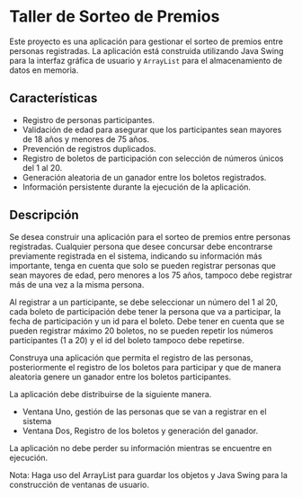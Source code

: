 # Taller de Sorteo de Premios

Este proyecto es una aplicación para gestionar el sorteo de premios entre personas registradas. La aplicación está construida utilizando Java Swing para la interfaz gráfica de usuario y `ArrayList` para el almacenamiento de datos en memoria.

## Características

- Registro de personas participantes.
- Validación de edad para asegurar que los participantes sean mayores de 18 años y menores de 75 años.
- Prevención de registros duplicados.
- Registro de boletos de participación con selección de números únicos del 1 al 20.
- Generación aleatoria de un ganador entre los boletos registrados.
- Información persistente durante la ejecución de la aplicación.

## Descripción

Se desea construir una aplicación para el sorteo de premios entre personas registradas.
Cualquier persona que desee concursar debe encontrarse previamente registrada en el sistema,
indicando su información más importante, tenga en cuenta que solo se pueden registrar personas
que sean mayores de edad, pero menores a los 75 años, tampoco debe registrar más de una vez a
la misma persona.

Al registrar a un participante, se debe seleccionar un número del 1 al 20, cada boleto de
participación debe tener la persona que va a participar, la fecha de participación y un id para el
boleto. Debe tener en cuenta que se pueden registrar máximo 20 boletos, no se pueden repetir los
números participantes (1 a 20) y el id del boleto tampoco debe repetirse.

Construya una aplicación que permita el registro de las personas, posteriormente el registro de los
boletos para participar y que de manera aleatoria genere un ganador entre los boletos
participantes.

La aplicación debe distribuirse de la siguiente manera.
- Ventana Uno, gestión de las personas que se van a registrar en el sistema
- Ventana Dos, Registro de los boletos y generación del ganador.

La aplicación no debe perder su información mientras se encuentre en ejecución.

Nota: Haga uso del ArrayList para guardar los objetos y Java Swing para la construcción de
ventanas de usuario.